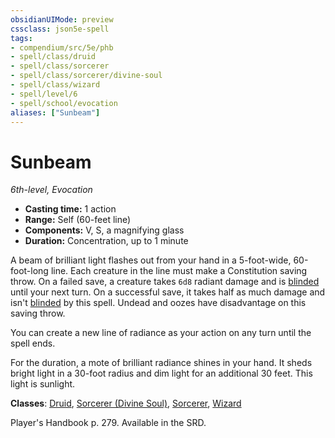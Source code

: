 ```yaml
---
obsidianUIMode: preview
cssclass: json5e-spell
tags:
- compendium/src/5e/phb
- spell/class/druid
- spell/class/sorcerer
- spell/class/sorcerer/divine-soul
- spell/class/wizard
- spell/level/6
- spell/school/evocation
aliases: ["Sunbeam"]
---
```

# Sunbeam
*6th-level, Evocation*  

- **Casting time:** 1 action
- **Range:** Self (60-feet line)
- **Components:** V, S, a magnifying glass
- **Duration:** Concentration, up to 1 minute

A beam of brilliant light flashes out from your hand in a 5-foot-wide, 60-foot-long line. Each creature in the line must make a Constitution saving throw. On a failed save, a creature takes `6d8` radiant damage and is [blinded](../../Rules%20&%20Options/5e%20Rules/conditions.md##blinded) until your next turn. On a successful save, it takes half as much damage and isn't [blinded](../../Rules%20&%20Options/5e%20Rules/conditions.md##blinded) by this spell. Undead and oozes have disadvantage on this saving throw.

You can create a new line of radiance as your action on any turn until the spell ends.

For the duration, a mote of brilliant radiance shines in your hand. It sheds bright light in a 30-foot radius and dim light for an additional 30 feet. This light is sunlight.

**Classes**: [Druid](../classes/druid.md#), [Sorcerer (Divine Soul)](../classes/sorcerer-divine-soul-xge.md#), [Sorcerer](../classes/sorcerer.md#), [Wizard](../classes/wizard.md#)

Player's Handbook p. 279. Available in the SRD.
